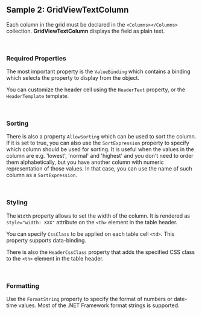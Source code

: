 ## Sample 2: GridViewTextColumn

Each column in the grid must be declared in the `<Columns></Columns>` collection. **GridViewTextColumn** displays the field as plain text.

&nbsp;

### Required Properties

The most important property is the `ValueBinding` which contains a binding which selects the property to display from the object.

You can customize the header cell using the `HeaderText` property, or the `HeaderTemplate` template.

&nbsp;

### Sorting

There is also a property `AllowSorting` which can be used to sort the column. If it is set to true, you can also use the `SortExpression` 
property to specify which column should be used for sorting. It is useful when the values in the column are e.g. 'lowest', 'normal' and 'highest' 
and you don't need to order them alphabetically, but you have another column with numeric representation of those values. In that case, you can use 
the name of such column as a `SortExpression`.

&nbsp;

### Styling

The `Width` property allows to set the width of the column. It is rendered as `style="width: XXX"` attribute on the `<th>` element in the table header.

You can specify `CssClass` to be applied on each table cell `<td>`. This property supports data-binding.

There is also the `HeaderCssClass` property that adds the specified CSS class to the `<th>` element in the table header.

&nbsp;

### Formatting

Use the `FormatString` property to specify the format of numbers or date-time values. Most of the .NET Framework format strings is supported.